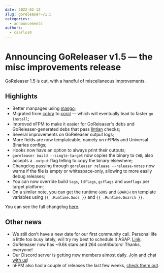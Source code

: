 ```yaml
---
date: 2022-02-12
slug: goreleaser-v1.5
categories:
  - announcements
authors:
  - caarlos0
---
```


# Announcing GoReleaser v1.5 — the misc improvements release

GoReleaser 1.5 is out, with a handful of miscellaneous improvements.

<!-- more -->

## **Highlights**

- Better manpages using [mango](https://github.com/muesli/mango);
- Migrated from [cobra](https://github.com/spf13/cobra) to [coral](https://github.com/muesli/coral) — which will eventually lead to faster `go install`;
- Improved nFPM to make it easier for GoReleaser's debs and GoReleaser-generated debs that pass [lintian](https://wiki.debian.org/Lintian) checks;
- Several improvements on GoReleaser output logs;
- More fields are now templateable, namely on nFPMs and Universal Binaries configs;
- Hooks now have an option to always print their outputs;
- `goreleaser build --single-target` now copies the binary to `CWD`, also accepts a `-output` flag telling to copy the binary elsewhere;
- Changelog passing through `goreleaser release --release-notes` now warns if the file is empty or whitespace-only, allowing to more easily debug releases;
- You can now override build `tags`, `ldflags`, `gcflags` and `asmflags` per target platform;
- On a similar note, you can get the runtime `GOOS` and `GOARCH` on template variables using `{{ .Runtime.Goos }}` and `{{ .Runtime.Goarch }}`.

You can see the full changelog [here](https://github.com/weyfonk/goreleaser/releases/tag/v1.5.0).

## **Other news**

- We still don't have a new date for our first community call. Personal life a little too busy lately, will try my best to schedule it ASAP. [Link](https://github.com/goreleaser/community/pull/2).
- GoReleaser now has ~9.6k stars and 264 contributors! Thanks, everyone!
- Our Discord server is getting new members almost daily. [Join and chat with us](https://discord.gg/RGEBtg8vQ6)!
- nFPM also had a couple of releases the last few weeks, [check them out](https://github.com/goreleaser/nfpm/releases).
